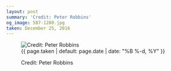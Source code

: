 ```yaml
---
layout: post
summary: 'Credit: Peter Robbins'
og_image: 587-1280.jpg
taken: December 25, 2016
---
```


<figure class="post">
 <img alt="Credit: Peter Robbins" sizes="(min-width: 700px) 50vw, calc(100vw - 2rem)" src="{{ site.assets_url }}/587-640.jpg" srcset="{{ site.assets_url }}/587-320.jpg 320w, {{ site.assets_url }}/587-640.jpg 640w, {{ site.assets_url }}/587-960.jpg 960w, {{ site.assets_url }}/587-1280.jpg 1280w"/>
 <figcaption>
  <time>
   {{ page.taken | default: page.date | date: "%B %-d, %Y" }}
  </time>
  <p>
   Credit: Peter Robbins
  </p>
 </figcaption>
</figure>
